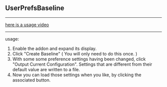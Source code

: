 UserPrefsBaseline
---

---

[here is a usage video](http://youtu.be/rw9rxtgWiHo)

---


usage:

1.  Enable the addon and expand its display.
2.  Click "Create Baseline" ( You will only need to do this once. )
3.  With some some preference settings having been changed, click "Output Current Configuration".  Settings that are different from their default value are written to a file.  
4.  Now you can load those settings when you like, by clicking the associated button.